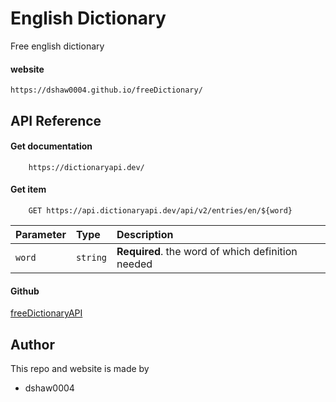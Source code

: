 # English Dictionary

Free english dictionary

#### website

```
https://dshaw0004.github.io/freeDictionary/
```

## API Reference

#### Get documentation

```http
    https://dictionaryapi.dev/
```

#### Get item

```http
    GET https://api.dictionaryapi.dev/api/v2/entries/en/${word}
```

| Parameter | Type     | Description                                       |
| :-------- | :------- | :------------------------------------------------ |
| `word`    | `string` | **Required**. the word of which definition needed |

#### Github

[freeDictionaryAPI](https://github.com/meetDeveloper/freeDictionaryAPI)

## Author

This repo and website is made by

- dshaw0004
